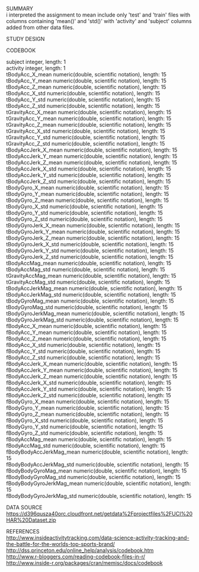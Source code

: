  
 SUMMARY  
 i interpreted the assignment to mean include only 'test' and 'train' files with columns containing
 'mean()' and 'std()' with 'activity' and 'subject' columns added from other data files.
 
 STUDY DESIGN  
 
 
 CODEBOOK  

 subject     integer, length: 1  
 activity     integer, length: 1  
 tBodyAcc_X_mean     numeric(double, scientific notation), length: 15  
 tBodyAcc_Y_mean     numeric(double, scientific notation), length: 15  
 tBodyAcc_Z_mean     numeric(double, scientific notation), length: 15  
 tBodyAcc_X_std     numeric(double, scientific notation), length: 15  
 tBodyAcc_Y_std     numeric(double, scientific notation), length: 15  
 tBodyAcc_Z_std     numeric(double, scientific notation), length: 15  
 tGravityAcc_X_mean     numeric(double, scientific notation), length: 15  
 tGravityAcc_Y_mean     numeric(double, scientific notation), length: 15  
 tGravityAcc_Z_mean     numeric(double, scientific notation), length: 15  
 tGravityAcc_X_std     numeric(double, scientific notation), length: 15  
 tGravityAcc_Y_std     numeric(double, scientific notation), length: 15  
 tGravityAcc_Z_std     numeric(double, scientific notation), length: 15  
 tBodyAccJerk_X_mean     numeric(double, scientific notation), length: 15  
 tBodyAccJerk_Y_mean     numeric(double, scientific notation), length: 15  
 tBodyAccJerk_Z_mean     numeric(double, scientific notation), length: 15  
 tBodyAccJerk_X_std     numeric(double, scientific notation), length: 15  
 tBodyAccJerk_Y_std     numeric(double, scientific notation), length: 15  
 tBodyAccJerk_Z_std     numeric(double, scientific notation), length: 15  
 tBodyGyro_X_mean     numeric(double, scientific notation), length: 15  
 tBodyGyro_Y_mean     numeric(double, scientific notation), length: 15  
 tBodyGyro_Z_mean     numeric(double, scientific notation), length: 15  
 tBodyGyro_X_std     numeric(double, scientific notation), length: 15  
 tBodyGyro_Y_std     numeric(double, scientific notation), length: 15  
 tBodyGyro_Z_std     numeric(double, scientific notation), length: 15  
 tBodyGyroJerk_X_mean     numeric(double, scientific notation), length: 15  
 tBodyGyroJerk_Y_mean     numeric(double, scientific notation), length: 15  
 tBodyGyroJerk_Z_mean     numeric(double, scientific notation), length: 15  
 tBodyGyroJerk_X_std     numeric(double, scientific notation), length: 15  
 tBodyGyroJerk_Y_std     numeric(double, scientific notation), length: 15  
 tBodyGyroJerk_Z_std     numeric(double, scientific notation), length: 15  
 tBodyAccMag_mean     numeric(double, scientific notation), length: 15  
 tBodyAccMag_std     numeric(double, scientific notation), length: 15  
 tGravityAccMag_mean     numeric(double, scientific notation), length: 15  
 tGravityAccMag_std     numeric(double, scientific notation), length: 15  
 tBodyAccJerkMag_mean     numeric(double, scientific notation), length: 15  
 tBodyAccJerkMag_std     numeric(double, scientific notation), length: 15  
 tBodyGyroMag_mean     numeric(double, scientific notation), length: 15  
 tBodyGyroMag_std     numeric(double, scientific notation), length: 15  
 tBodyGyroJerkMag_mean     numeric(double, scientific notation), length: 15  
 tBodyGyroJerkMag_std     numeric(double, scientific notation), length: 15  
 fBodyAcc_X_mean     numeric(double, scientific notation), length: 15  
 fBodyAcc_Y_mean     numeric(double, scientific notation), length: 15  
 fBodyAcc_Z_mean     numeric(double, scientific notation), length: 15  
 fBodyAcc_X_std     numeric(double, scientific notation), length: 15  
 fBodyAcc_Y_std     numeric(double, scientific notation), length: 15  
 fBodyAcc_Z_std     numeric(double, scientific notation), length: 15  
 fBodyAccJerk_X_mean     numeric(double, scientific notation), length: 15  
 fBodyAccJerk_Y_mean     numeric(double, scientific notation), length: 15  
 fBodyAccJerk_Z_mean     numeric(double, scientific notation), length: 15  
 fBodyAccJerk_X_std     numeric(double, scientific notation), length: 15  
 fBodyAccJerk_Y_std     numeric(double, scientific notation), length: 15  
 fBodyAccJerk_Z_std     numeric(double, scientific notation), length: 15  
 fBodyGyro_X_mean     numeric(double, scientific notation), length: 15  
 fBodyGyro_Y_mean     numeric(double, scientific notation), length: 15  
 fBodyGyro_Z_mean     numeric(double, scientific notation), length: 15  
 fBodyGyro_X_std     numeric(double, scientific notation), length: 15  
 fBodyGyro_Y_std     numeric(double, scientific notation), length: 15  
 fBodyGyro_Z_std     numeric(double, scientific notation), length: 15  
 fBodyAccMag_mean     numeric(double, scientific notation), length: 15  
 fBodyAccMag_std     numeric(double, scientific notation), length: 15  
 fBodyBodyAccJerkMag_mean     numeric(double, scientific notation), length: 15  
 fBodyBodyAccJerkMag_std     numeric(double, scientific notation), length: 15  
 fBodyBodyGyroMag_mean     numeric(double, scientific notation), length: 15  
 fBodyBodyGyroMag_std     numeric(double, scientific notation), length: 15  
 fBodyBodyGyroJerkMag_mean     numeric(double, scientific notation), length: 15  
 fBodyBodyGyroJerkMag_std     numeric(double, scientific notation), length: 15  



DATA SOURCE  
  https://d396qusza40orc.cloudfront.net/getdata%2Fprojectfiles%2FUCI%20HAR%20Dataset.zip  
  
REFERENCES  
  http://www.insideactivitytracking.com/data-science-activity-tracking-and-the-battle-for-the-worlds-top-sports-brand/  
  http://dss.princeton.edu/online_help/analysis/codebook.htm<br>
  http://www.r-bloggers.com/reading-codebook-files-in-r/<br>
  http://www.inside-r.org/packages/cran/memisc/docs/codebook
  
  
